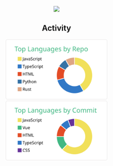 <div align="center">
  <img src="https://github.com/user-attachments/assets/bcea752e-d93f-4214-aa25-88892f8ca3a9" width="100" />
</div>

<h2 align="center">Activity</h2>
<div align="center">
  <a href="https://github.com/vn7n24fzkq/github-profile-summary-cards" target="_blank">
    <img src="https://raw.githubusercontent.com/shumatsumoto/shumatsumoto/master/profile-summary-card-output/vue/1-repos-per-language.svg" width="280" />
  </a>
  <a href="https://github.com/vn7n24fzkq/github-profile-summary-cards" target="_blank">
    <img src="https://raw.githubusercontent.com/shumatsumoto/shumatsumoto/master/profile-summary-card-output/vue/2-most-commit-language.svg" width="280" />
  </a>
</div>
